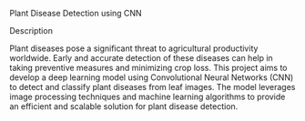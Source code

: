 Plant Disease Detection using CNN

Description

Plant diseases pose a significant threat to agricultural productivity worldwide. 
Early and accurate detection of these diseases can help in taking preventive measures and minimizing crop loss. 
This project aims to develop a deep learning model using Convolutional Neural Networks (CNN) to detect and 
classify plant diseases from leaf images. The model leverages image processing techniques and machine learning algorithms 
to provide an efficient and scalable solution for plant disease detection.
